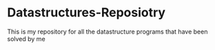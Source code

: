 # Datastructures-Reposiotry
This is my repository for all the datastructure programs that have been solved by me
